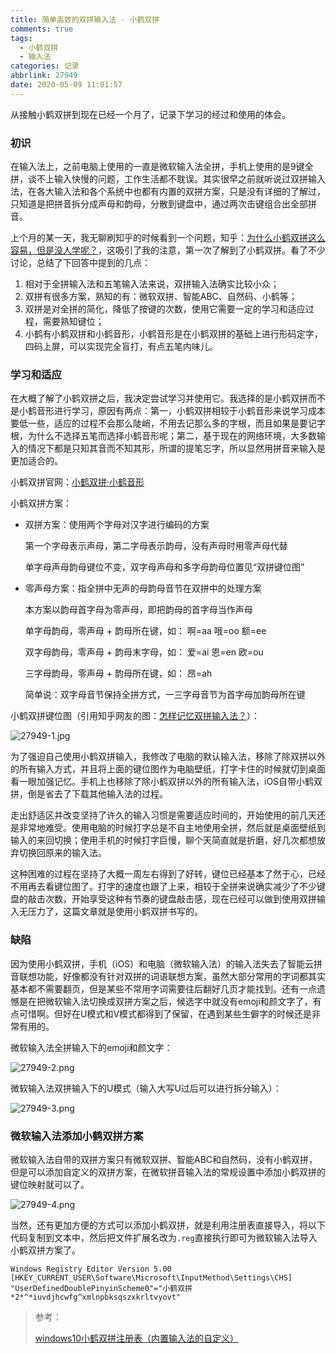```yaml
---
title: 简单高效的双拼输入法 - 小鹤双拼
comments: true
tags:
  - 小鹤双拼
  - 输入法
categories: 记录
abbrlink: 27949
date: 2020-05-09 11:01:57
---
```


从接触小鹤双拼到现在已经一个月了，记录下学习的经过和使用的体会。

<!--more-->

### 初识

在输入法上，之前电脑上使用的一直是微软输入法全拼，手机上使用的是9键全拼，谈不上输入快慢的问题，工作生活都不耽误。其实很早之前就听说过双拼输入法，在各大输入法和各个系统中也都有内置的双拼方案，只是没有详细的了解过，只知道是把拼音拆分成声母和韵母，分散到键盘中，通过两次击键组合出全部拼音。

上个月的某一天，我无聊刷知乎的时候看到一个问题，知乎：[为什么小鹤双拼这么容易，但是没人学呢？](https://www.zhihu.com/question/50280188)，这吸引了我的注意，第一次了解到了小鹤双拼。看了不少讨论，总结了下回答中提到的几点：

1. 相对于全拼输入法和五笔输入法来说，双拼输入法确实比较小众；
2. 双拼有很多方案，熟知的有：微软双拼、智能ABC、自然码、小鹤等；
3. 双拼是对全拼的简化，降低了按键的次数，使用它需要一定的学习和适应过程，需要熟知键位；
4. 小鹤有小鹤双拼和小鹤音形，小鹤音形是在小鹤双拼的基础上进行形码定字，四码上屏，可以实现完全盲打，有点五笔内味儿。

### 学习和适应

在大概了解了小鹤双拼之后，我决定尝试学习并使用它。我选择的是小鹤双拼而不是小鹤音形进行学习，原因有两点：第一，小鹤双拼相较于小鹤音形来说学习成本要低一些，适应的过程不会那么陡峭，不用去记那么多的字根，而且如果是要记字根，为什么不选择五笔而选择小鹤音形呢；第二，基于现在的网络环境，大多数输入的情况下都是只知其音而不知其形，所谓的提笔忘字，所以显然用拼音来输入是更加适合的。

小鹤双拼官网：[小鹤双拼·小鹤音形](https://www.flypy.com/)

小鹤双拼方案：

- 双拼方案：使用两个字母对汉字进行编码的方案

  第一个字母表示声母，第二字母表示韵母，没有声母时用零声母代替

  单字母声母韵母键位不变，双字母声母和多字母韵母位置见“双拼键位图”

- 零声母方案：指全拼中无声的母韵母音节在双拼中的处理方案

  本方案以韵母首字母为零声母，即把韵母的首字母当作声母

  单字母韵母，零声母 + 韵母所在键，如： 啊=aa 哦=oo 额=ee

  双字母韵母，零声母 + 韵母末字母，如： 爱=ai 恩=en 欧=ou

  三字母韵母，零声母 + 韵母所在键，如： 昂=ah

  简单说：双字母音节保持全拼方式，一三字母音节为首字母加韵母所在键

小鹤双拼键位图（引用知乎网友的图：[怎样记忆双拼输入法？](https://www.zhihu.com/question/20698750/answer/248538450)）：

![27949-1.jpg](https://i.loli.net/2021/06/09/MPknehdaFCGWu89.jpg)

为了强迫自己使用小鹤双拼输入，我修改了电脑的默认输入法，移除了除双拼以外的所有输入方式，并且将上面的键位图作为电脑壁纸，打字卡住的时候就切到桌面看一眼加强记忆。手机上也移除了除小鹤双拼以外的所有输入法，iOS自带小鹤双拼，倒是省去了下载其他输入法的过程。

走出舒适区并改变坚持了许久的输入习惯是需要适应时间的，开始使用的前几天还是非常地难受。使用电脑的时候打字总是不自主地使用全拼，然后就是桌面壁纸到输入的来回切换；使用手机的时候打字巨慢，聊个天简直就是折磨，好几次都想放弃切换回原来的输入法。

这种困难的过程在坚持了大概一周左右得到了好转，键位已经基本了然于心，已经不用再去看键位图了。打字的速度也跟了上来，相较于全拼来说确实减少了不少键盘的敲击次数，开始享受这种有节奏的键盘敲击感，现在已经可以做到使用双拼输入无压力了，这篇文章就是使用小鹤双拼书写的。

### 缺陷

因为使用小鹤双拼，手机（iOS）和电脑（微软输入法）的输入法失去了智能云拼音联想功能，好像都没有针对双拼的词语联想方案，虽然大部分常用的字词都其实基本都不需要翻页，但是某些不常用字词需要往后翻好几页才能找到。还有一点遗憾是在把微软输入法切换成双拼方案之后，候选字中就没有emoji和颜文字了，有点可惜啊。但好在U模式和V模式都得到了保留，在遇到某些生僻字的时候还是非常有用的。

微软输入法全拼输入下的emoji和颜文字：

![27949-2.png](https://i.loli.net/2021/06/09/9BofhivL8SKIcmM.png)

微软输入法双拼输入下的U模式（输入大写U过后可以进行拆分输入）：

![27949-3.png](https://i.loli.net/2021/06/09/E487rQqy5mLucwZ.png)

### 微软输入法添加小鹤双拼方案

微软输入法自带的双拼方案只有微软双拼、智能ABC和自然码，没有小鹤双拼，但是可以添加自定义的双拼方案，在微软拼音输入法的常规设置中添加小鹤双拼的键位映射就可以了。

![27949-4.png](https://i.loli.net/2021/06/09/NRubnHpUtjPxSId.png)

当然，还有更加方便的方式可以添加小鹤双拼，就是利用注册表直接导入，将以下代码复制到文本中，然后把文件扩展名改为`.reg`直接执行即可为微软输入法导入小鹤双拼方案了。

```text
Windows Registry Editor Version 5.00
[HKEY_CURRENT_USER\Software\Microsoft\InputMethod\Settings\CHS]
"UserDefinedDoublePinyinScheme0"="小鹤双拼*2*^*iuvdjhcwfg^xmlnpbksqszxkrltvyovt"
```

> 参考：
>
> [windows10小鹤双拼注册表（内置输入法的自定义）](https://www.flypy.com/bbs/forum.php?mod=viewthread&tid=166)


